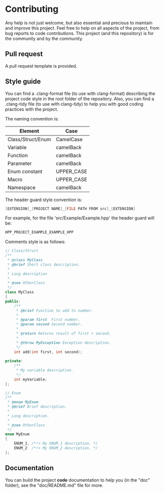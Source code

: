 # Contributing

Any help is not just welcome, but also essential and precious to maintain and improve this project. Feel free to help on all aspects of the project, from bug reports to code contributions. This project (and this repository) is for the community and by the community.

## Pull request

A pull request template is provided.

## Style guide

You can find a .clang-format file (to use with clang-format) describing the project code style in the root folder of the repository. Also, you can find a .clang-tidy file (to use with clang-tidy)  to help you with good coding practices with the project.

The naming convention is:

| Element           | Case          |
| ----------------- | ------------- |
| Class/Struct/Enum | CamelCase     |
| Variable          | camelBack     |
| Function          | camelBack     |
| Parameter         | camelBack     |
| Enum constant     | UPPER_CASE    |
| Macro             | UPPER_CASE    |
| Namespace         | camelBack     |

The header guard style convention is:
````cpp
[EXTENSION]_[PROJECT NAME]_[FILE PATH FROM src]_[EXTENSION]
```` 

For example, for the file 'src/Example/Example.hpp' the header guard will be:
````cpp
HPP_PROJECT_EXAMPLE_EXAMPLE_HPP
````

Comments style is as follows:
```cpp
// Class/Struct
/**
 * @class MyClass
 * @brief Short class description.
 * 
 * Long description
 * 
 * @see OtherClass
 */
class MyClass
{
public:
    /**
     * @brief Function to add to number.
     * 
     * @param first  First number.
     * @param second Second number.
     * 
     * @return Returns result of first + second.
     * 
     * @throw MyException Exception description.
     */
    int add(int first, int second);
    
private:
    /**
     * My variable description.
     */
    int myVariable;
};

// Enum
/**
 * @enum MyEnum
 * @brief Brief description.
 * 
 * Long description.
 * 
 * @see OtherClass
 */
enum MyEnum
{
    ENUM_1, /*!< My ENUM_1 description. */
    ENUM_2  /*!< My ENUM_2 description. */
};
```

## Documentation

You can build the project **code** documentation to help you (in the "doc" folder), see the "doc/README.md" file for more.

